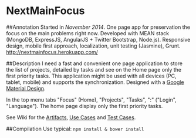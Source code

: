 # NextMainFocus

##Annotation
Started in *November 2014*. One page app for preservation the focus on the main problems right now. Developed with MEAN stack (MongoDB, ExpressJS, AngularJS + Twitter Bootstrap, Node.js). Responsive design, mobile first approach, localization, unit testing (Jasmine), Grunt. http://nextmainfocus.herokuapp.com/

##Description
I need a fast and convenient one page application to store the list of projects, detailed by tasks and see on the Home page only the first priority tasks. This application might be used with all devices (PC, tablet, mobile) and supports the synchronization. Designed with a [Google Material Design](http://www.google.com/design/spec/material-design/introduction.html).

In the top menu tabs "Focus" (Home), "Projects", "Tasks", ":" ("Login", "Language"). The home page display only the first priority tasks.

See Wiki for the [Artifacts](https://github.com/e1r0nd/NextMainFocus/wiki/1-Artifacts), [Use Cases](https://github.com/e1r0nd/NextMainFocus/wiki/2-Use-Cases) and [Test Cases](https://github.com/e1r0nd/NextMainFocus/wiki/3-Test-Cases).

##Compilation
Use typical: `npm install & bower install`
